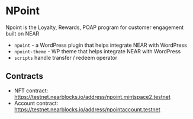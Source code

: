 # NPoint
Npoint is the Loyalty, Rewards, POAP program for customer engagement built on NEAR

- `npoint` - a WordPress plugin that helps integrate NEAR with WordPress
- `npoint-theme` - WP theme that helps integrate NEAR with WordPress
- `scripts` handle transfer / redeem operator 

## Contracts
- NFT contract: https://testnet.nearblocks.io/address/npoint.mintspace2.testnet
- Account contract: https://testnet.nearblocks.io/address/npointaccount.testnet
